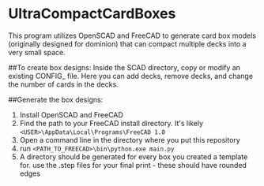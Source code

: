 # UltraCompactCardBoxes
This program utilizes OpenSCAD and FreeCAD to generate card box models (originally designed for dominion) that can compact multiple decks into a very small space. 

##To create box designs:
Inside the SCAD directory, copy or modify an existing CONFIG_ file. Here you can add decks, remove decks, and change the number of cards in the decks.

##Generate the box designs: 
1. Install OpenSCAD and FreeCAD
2. Find the path to your FreeCAD install directory. It's likely `<USER>\AppData\Local\Programs\FreeCAD 1.0`
3. Open a command line in the directory where you put this repository
4. run `<PATH_TO_FREECAD>\bin\python.exe main.py`
5. A directory should be generated for every box you created a template for. use the .step files for your final print - these should have rounded edges
